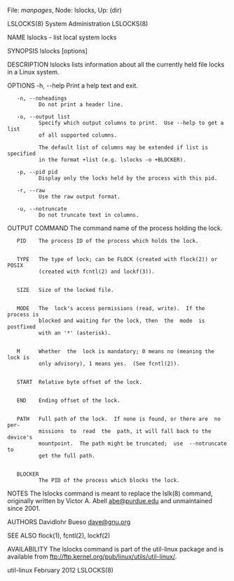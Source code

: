 File: *manpages*,  Node: lslocks,  Up: (dir)


LSLOCKS(8)                   System Administration                  LSLOCKS(8)



NAME
       lslocks - list local system locks

SYNOPSIS
       lslocks [options]


DESCRIPTION
       lslocks  lists information about all the currently held file locks in a
       Linux system.


OPTIONS
       -h, --help
              Print a help text and exit.

       -n, --noheadings
              Do not print a header line.

       -o, --output list
              Specify which output columns to print.  Use --help to get a list
              of all supported columns.

              The default list of columns may be extended if list is specified
              in the format +list (e.g. lslocks -o +BLOCKER).

       -p, --pid pid
              Display only the locks held by the process with this pid.

       -r, --raw
              Use the raw output format.

       -u, --notruncate
              Do not truncate text in columns.


OUTPUT
       COMMAND
              The command name of the process holding the lock.


       PID    The process ID of the process which holds the lock.


       TYPE   The type of lock; can be FLOCK (created with flock(2)) or  POSIX
              (created with fcntl(2) and lockf(3)).


       SIZE   Size of the locked file.


       MODE   The  lock's access permissions (read, write).  If the process is
              blocked and waiting for the lock, then  the  mode  is  postfixed
              with an '*' (asterisk).


       M      Whether  the  lock is mandatory; 0 means no (meaning the lock is
              only advisory), 1 means yes.  (See fcntl(2)).


       START  Relative byte offset of the lock.


       END    Ending offset of the lock.


       PATH   Full path of the lock.  If none is found, or there are  no  per‐
              missions  to  read  the  path, it will fall back to the device's
              mountpoint.  The path might be truncated;  use  --notruncate  to
              get the full path.


       BLOCKER
              The PID of the process which blocks the lock.


NOTES
       The lslocks command is meant to replace the lslk(8) command, originally written by
       Victor A. Abell <abe@purdue.edu> and unmaintained since 2001.


AUTHORS
       Davidlohr Bueso <dave@gnu.org>


SEE ALSO
       flock(1), fcntl(2), lockf(2)


AVAILABILITY
       The  lslocks command is part of the util-linux package and is available
       from ftp://ftp.kernel.org/pub/linux/utils/util-linux/.



util-linux                       February 2012                      LSLOCKS(8)
